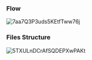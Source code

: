 ### Flow

![7aa7Q3P3uds5KEtfTww76j](https://github.com/TelecomsXChangeAPi/OpenTextShield/assets/19316784/c2fbf6a4-0fff-45b5-b8d3-cbbc4312b7df)

### Files Structure

![5TXULnDCrAfSQDEPXwPAKt](https://github.com/TelecomsXChangeAPi/OpenTextShield/assets/19316784/d4aa27ae-22ae-4219-92c2-76039a4757e9)
